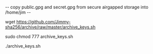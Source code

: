 -- copy public.gpg and secret.gpg from secure airgapped storage into /home/jim --

wget https://github.com/Jimmy-sha256/archive/raw/master/archive_keys.sh

sudo chmod 777 archive_keys.sh

./archive_keys.sh
